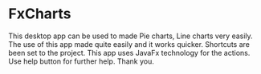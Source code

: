 # FxCharts
This desktop app can be used to made Pie charts, Line charts very easily.
The use of this app made quite easily and it works quicker.
Shortcuts are been set to the project.
This app uses JavaFx technology for the actions.
Use help button for further help.
Thank you.
